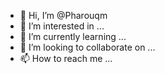 - 👋 Hi, I’m @Pharouqm
- 👀 I’m interested in ...
- 🌱 I’m currently learning ...
- 💞️ I’m looking to collaborate on ...
- 📫 How to reach me ...

<!---
Pharouqm/Pharouqm is a ✨ special ✨ repository because its `README.md` (this file) appears on your GitHub profile.
You can click the Preview link to take a look at your changes.
--->
